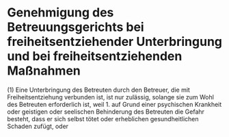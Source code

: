 # Genehmigung des Betreuungsgerichts bei freiheitsentziehender Unterbringung und bei freiheitsentziehenden Maßnahmen

(1) Eine Unterbringung des Betreuten durch den Betreuer, die mit Freiheitsentziehung verbunden ist, ist nur zulässig, solange sie zum Wohl des Betreuten erforderlich ist, weil  1.
 auf Grund einer psychischen Krankheit oder geistigen oder seelischen Behinderung des Betreuten die Gefahr besteht, dass er sich selbst tötet oder erheblichen gesundheitlichen Schaden zufügt, oder